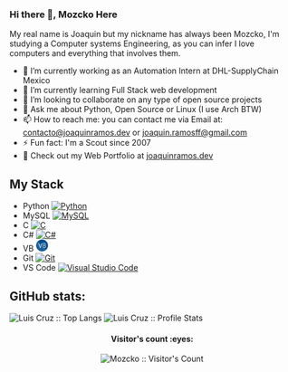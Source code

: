 ### Hi there 👋, Mozcko Here

My real name is Joaquin but my nickname has always been Mozcko, I'm studying a Computer systems Engineering, as you can infer I love computers and everything that involves them.

- 🔭 I’m currently working as an Automation Intern at DHL-SupplyChain Mexico
- 🌱 I’m currently learning Full Stack web development
- 👯 I’m looking to collaborate on any type of open source projects
- 💬 Ask me about Python, Open Source or Linux (I use Arch BTW)
- 📫 How to reach me: you can contact me via Email at: [contacto@joaquinramos.dev]() or [joaquin.ramosff@gmail.com]()
- ⚡ Fun fact: I'm a Scout since 2007
- 👀 Check out my Web Portfolio at [joaquinramos.dev](https://joaquinramos.dev)

## My Stack

<ul>
    <li>Python <a href="https://www.python.org/" title="Python"><img src="https://github.com/tomchen/stack-icons/blob/master/logos/python.svg" alt="Python" width="21px" height="21px"></a></li>
    <li>MySQL <a href="https://dev.mysql.com/" title="MySQL"><img src="https://github.com/tomchen/stack-icons/blob/master/logos/mysql.svg" alt="MySQL" width="21px" height="21px"></a></li>
    <!--<li>UiPath <a href="https://www.uipath.com/" title="UiPath"><img src="https://github.com/Meluiscruz/My_Image_bucket/blob/main/uipath-3.svg" alt="UiPath" width="21px" height="21px"></a></li>-->
    <li>C <a href="https://en.wikipedia.org/wiki/C_(programming_language)" title="C language"><img src="https://github.com/tomchen/stack-icons/blob/master/logos/c.svg" alt="C" width="21px" height="21px"></a></li>
    <li>C# <a href="https://en.wikipedia.org/wiki/C_Sharp_(programming_language)" title="C# language"><img src="https://github.com/tomchen/stack-icons/blob/master/logos/c-sharp.svg" alt="C#" width="21px" height="21px"></a></li>
    <li>VB <a href="https://en.wikipedia.org/wiki/Visual_Basic_.NET" title="Visual Basic"><img src="https://github.com/Meluiscruz/My_Image_bucket/blob/main/VB.NET_Logo.png" alt="C" width="21px" height="21px"></a></li>
    <li>Git <a href="https://git-scm.com/" title="Git"><img src="https://github.com/tomchen/stack-icons/blob/master/logos/git-icon.svg" alt="Git" width="21px" height="21px"></a></li>
    <li>VS Code <a href="https://code.visualstudio.com/" title="Visual Studio Code"><img src="https://github.com/tomchen/stack-icons/blob/master/logos/visual-studio-code.svg" alt="Visual Studio Code" width="21px" height="21px"></a></li>
  </ul>

<h2 align="left">GitHub stats: </h2>
<p align="left"><img src="https://github-readme-stats.vercel.app/api/top-langs/?username=mozcko&langs_count=10&theme=tokyonight&layout=compact" alt="Luis Cruz :: Top Langs" / height="200" width="400"> 
<align="right"><img src="https://github-readme-stats.vercel.app/api?username=mozcko&show_icons=true" alt="Luis Cruz :: Profile Stats" / height="230" width="400">
</p>

<h4 align="center">Visitor's count :eyes:</h4>
<p align="center"><img src="https://profile-counter.glitch.me/%7Bmozcko%7D/count.svg" alt="Mozcko :: Visitor's Count" /></p>

